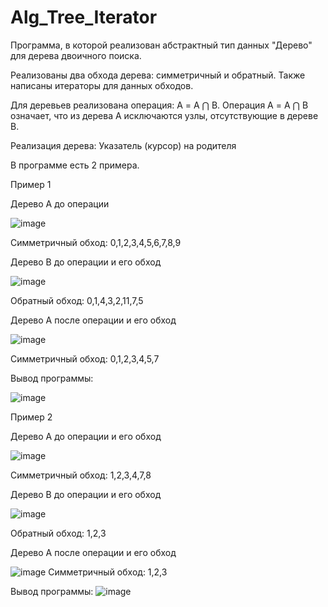 # Alg_Tree_Iterator
Программа, в которой реализован абстрактный тип данных "Дерево" для дерева двоичного поиска. 

Реализованы два обхода дерева: симметричный и обратный. Также написаны итераторы для данных обходов. 

Для деревьев реализована операция: А = A ⋂ B. Операция А = A ⋂ B означает, что из дерева А исключаются узлы, отсутствующие в дереве В. 

Реализация дерева: Указатель (курсор) на родителя

В программе есть 2 примера.

Пример 1

Дерево A до операции

![image](https://github.com/Sasha300578/Alg_Tree_Iterator/assets/113348429/5e9dab76-24c9-4f6f-9504-f1c9dc5dcce2)

Симметричный обход: 0,1,2,3,4,5,6,7,8,9

Дерево B до операции и его обход

![image](https://github.com/Sasha300578/Alg_Tree_Iterator/assets/113348429/7085d31a-e728-47e0-80bf-537ab82eb153)

Обратный обход: 0,1,4,3,2,11,7,5

Дерево A после операции и его обход

![image](https://github.com/Sasha300578/Alg_Tree_Iterator/assets/113348429/9080d34b-36cd-4114-a984-e970a0d67f2b)

Симметричный обход: 0,1,2,3,4,5,7

Вывод программы:

![image](https://github.com/Sasha300578/Alg_Tree_Iterator/assets/113348429/a6be69af-5f6a-4b3f-b703-fb0eab7aff56)

 
Пример 2

Дерево A до операции и его обход

![image](https://github.com/Sasha300578/Alg_Tree_Iterator/assets/113348429/cfaccc4e-f333-4aa9-b2a4-b48348adb781)

Симметричный обход: 1,2,3,4,7,8

Дерево B до операции и его обход

![image](https://github.com/Sasha300578/Alg_Tree_Iterator/assets/113348429/b3adb16b-22c2-4575-ac04-9c341404f291)

Обратный обход: 1,2,3

Дерево A после операции и его обход

![image](https://github.com/Sasha300578/Alg_Tree_Iterator/assets/113348429/d6dbccac-a019-476d-adef-a726a79c07bf)
Симметричный обход: 1,2,3

Вывод программы:
![image](https://github.com/Sasha300578/Alg_Tree_Iterator/assets/113348429/f3d7c43f-0346-4590-a66c-bcc4f25c6aad)

